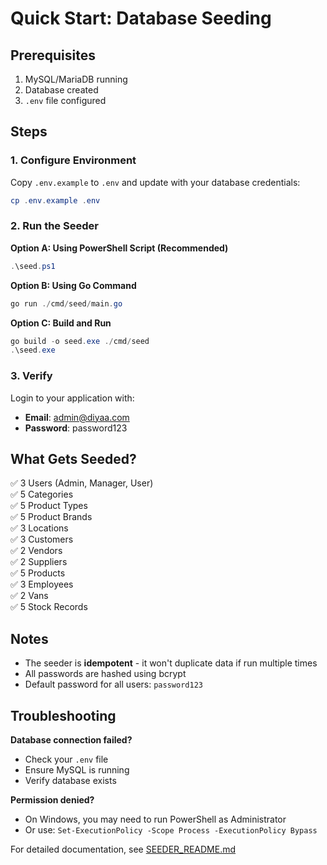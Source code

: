 # Quick Start: Database Seeding

## Prerequisites
1. MySQL/MariaDB running
2. Database created
3. `.env` file configured

## Steps

### 1. Configure Environment
Copy `.env.example` to `.env` and update with your database credentials:
```powershell
cp .env.example .env
```

### 2. Run the Seeder

**Option A: Using PowerShell Script (Recommended)**
```powershell
.\seed.ps1
```

**Option B: Using Go Command**
```powershell
go run ./cmd/seed/main.go
```

**Option C: Build and Run**
```powershell
go build -o seed.exe ./cmd/seed
.\seed.exe
```

### 3. Verify
Login to your application with:
- **Email**: admin@diyaa.com
- **Password**: password123

## What Gets Seeded?

✅ 3 Users (Admin, Manager, User)  
✅ 5 Categories  
✅ 5 Product Types  
✅ 5 Product Brands  
✅ 3 Locations  
✅ 3 Customers  
✅ 2 Vendors  
✅ 2 Suppliers  
✅ 5 Products  
✅ 3 Employees  
✅ 2 Vans  
✅ 5 Stock Records  

## Notes
- The seeder is **idempotent** - it won't duplicate data if run multiple times
- All passwords are hashed using bcrypt
- Default password for all users: `password123`

## Troubleshooting

**Database connection failed?**
- Check your `.env` file
- Ensure MySQL is running
- Verify database exists

**Permission denied?**
- On Windows, you may need to run PowerShell as Administrator
- Or use: `Set-ExecutionPolicy -Scope Process -ExecutionPolicy Bypass`

For detailed documentation, see [SEEDER_README.md](SEEDER_README.md)
